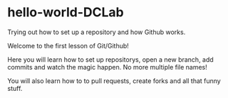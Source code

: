 # hello-world-DCLab
Trying out how to set up a repository and how Github works.

Welcome to the first lesson of Git/Github!

Here you will learn how to set up repositorys, open a new branch, add commits and watch the magic happen. No more multiple file names!

You will also learn how to to pull requests, create forks and all that funny stuff.
